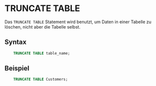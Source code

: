 # TRUNCATE TABLE

Das `TRUNCATE TABLE` Statement wird benutzt, um Daten in einer Tabelle zu löschen, nicht aber die Tabelle selbst.

## Syntax

```SQL
    TRUNCATE TABLE table_name;
```

## Beispiel

```SQL
    TRUNCATE TABLE Customers;
```
